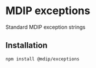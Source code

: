 # MDIP exceptions

Standard MDIP exception strings

## Installation

```bash
npm install @mdip/exceptions
```
